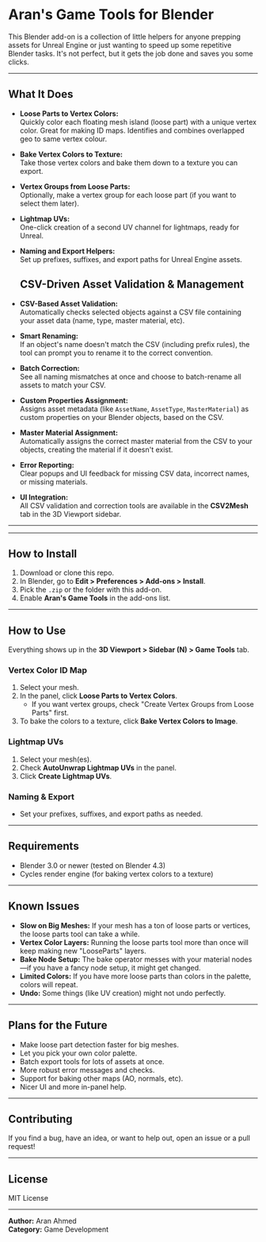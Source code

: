 # Aran's Game Tools for Blender

This Blender add-on is a collection of little helpers for anyone prepping assets for Unreal Engine or just wanting to speed up some repetitive Blender tasks. It's not perfect, but it gets the job done and saves you some clicks.

---

## What It Does

- **Loose Parts to Vertex Colors:**  
  Quickly color each floating mesh island (loose part) with a unique vertex color. Great for making ID maps.
  Identifies and combines overlapped geo to same vertex colour.

- **Bake Vertex Colors to Texture:**  
  Take those vertex colors and bake them down to a texture you can export.

- **Vertex Groups from Loose Parts:**  
  Optionally, make a vertex group for each loose part (if you want to select them later).

- **Lightmap UVs:**  
  One-click creation of a second UV channel for lightmaps, ready for Unreal.

- **Naming and Export Helpers:**  
  Set up prefixes, suffixes, and export paths for Unreal Engine assets.

  ## CSV-Driven Asset Validation & Management

- **CSV-Based Asset Validation:**  
  Automatically checks selected objects against a CSV file containing your asset data (name, type, master material, etc).

- **Smart Renaming:**  
  If an object's name doesn't match the CSV (including prefix rules), the tool can prompt you to rename it to the correct convention.

- **Batch Correction:**  
  See all naming mismatches at once and choose to batch-rename all assets to match your CSV.

- **Custom Properties Assignment:**  
  Assigns asset metadata (like `AssetName`, `AssetType`, `MasterMaterial`) as custom properties on your Blender objects, based on the CSV.

- **Master Material Assignment:**  
  Automatically assigns the correct master material from the CSV to your objects, creating the material if it doesn't exist.

- **Error Reporting:**  
  Clear popups and UI feedback for missing CSV data, incorrect names, or missing materials.

- **UI Integration:**  
  All CSV validation and correction tools are available in the **CSV2Mesh** tab in the 3D Viewport sidebar.

---


---

## How to Install

1. Download or clone this repo.
2. In Blender, go to **Edit > Preferences > Add-ons > Install**.
3. Pick the `.zip` or the folder with this add-on.
4. Enable **Aran's Game Tools** in the add-ons list.

---

## How to Use

Everything shows up in the **3D Viewport > Sidebar (N) > Game Tools** tab.

### Vertex Color ID Map

1. Select your mesh.
2. In the panel, click **Loose Parts to Vertex Colors**.
   - If you want vertex groups, check "Create Vertex Groups from Loose Parts" first.
3. To bake the colors to a texture, click **Bake Vertex Colors to Image**.

### Lightmap UVs

1. Select your mesh(es).
2. Check **AutoUnwrap Lightmap UVs** in the panel.
3. Click **Create Lightmap UVs**.

### Naming & Export

- Set your prefixes, suffixes, and export paths as needed.

---

## Requirements

- Blender 3.0 or newer (tested on Blender 4.3)
- Cycles render engine (for baking vertex colors to a texture)

---

## Known Issues

- **Slow on Big Meshes:** If your mesh has a ton of loose parts or vertices, the loose parts tool can take a while.
- **Vertex Color Layers:** Running the loose parts tool more than once will keep making new "LooseParts" layers.
- **Bake Node Setup:** The bake operator messes with your material nodes—if you have a fancy node setup, it might get changed.
- **Limited Colors:** If you have more loose parts than colors in the palette, colors will repeat.
- **Undo:** Some things (like UV creation) might not undo perfectly.

---

## Plans for the Future

- Make loose part detection faster for big meshes.
- Let you pick your own color palette.
- Batch export tools for lots of assets at once.
- More robust error messages and checks.
- Support for baking other maps (AO, normals, etc).
- Nicer UI and more in-panel help.

---

## Contributing

If you find a bug, have an idea, or want to help out, open an issue or a pull request!

---

## License

MIT License

---

**Author:** Aran Ahmed  
**Category:** Game Development  
